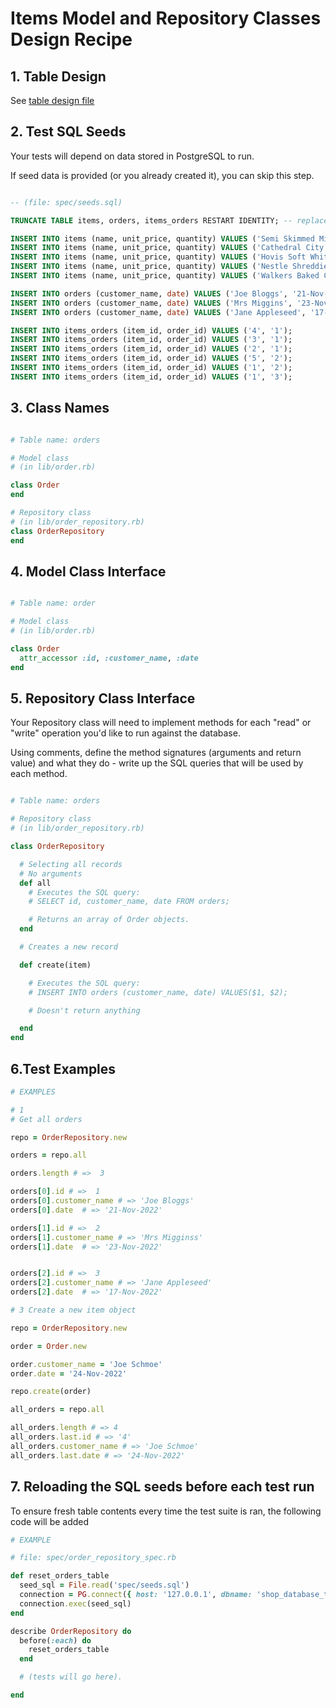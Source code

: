 # Items Model and Repository Classes Design Recipe


## 1. Table Design

See [table design file](designs_notes/shop_database_table_design.md)


## 2. Test SQL Seeds

Your tests will depend on data stored in PostgreSQL to run.

If seed data is provided (or you already created it), you can skip this step.

```sql

-- (file: spec/seeds.sql)

TRUNCATE TABLE items, orders, items_orders RESTART IDENTITY; -- replace with your own table name.

INSERT INTO items (name, unit_price, quantity) VALUES ('Semi Skimmed Milk: 2 Pints', 1.30, 30);
INSERT INTO items (name, unit_price, quantity) VALUES ('Cathedral City Mature Cheddar: 550G', 5.25, 15);
INSERT INTO items (name, unit_price, quantity) VALUES ('Hovis Soft White Medium Bread: 800G', 1.40, 10);
INSERT INTO items (name, unit_price, quantity) VALUES ('Nestle Shreddies The Original Cereal 630G', 0.52, 8);
INSERT INTO items (name, unit_price, quantity) VALUES ('Walkers Baked Cheese & Onion 37.5G', 2.40, 80);

INSERT INTO orders (customer_name, date) VALUES ('Joe Bloggs', '21-Nov-2022');
INSERT INTO orders (customer_name, date) VALUES ('Mrs Miggins', '23-Nov-2022');
INSERT INTO orders (customer_name, date) VALUES ('Jane Appleseed', '17-Nov-2022');

INSERT INTO items_orders (item_id, order_id) VALUES ('4', '1');
INSERT INTO items_orders (item_id, order_id) VALUES ('3', '1');
INSERT INTO items_orders (item_id, order_id) VALUES ('2', '1');
INSERT INTO items_orders (item_id, order_id) VALUES ('5', '2');
INSERT INTO items_orders (item_id, order_id) VALUES ('1', '2');
INSERT INTO items_orders (item_id, order_id) VALUES ('1', '3');


```

## 3. Class Names

```ruby

# Table name: orders

# Model class
# (in lib/order.rb)

class Order
end

# Repository class
# (in lib/order_repository.rb)
class OrderRepository
end
```

## 4. Model Class Interface 



```ruby

# Table name: order

# Model class
# (in lib/order.rb)

class Order
  attr_accessor :id, :customer_name, :date
end

```


## 5. Repository Class Interface

Your Repository class will need to implement methods for each "read" or "write" operation you'd like to run against the database.

Using comments, define the method signatures (arguments and return value) and what they do - write up the SQL queries that will be used by each method.

```ruby

# Table name: orders

# Repository class
# (in lib/order_repository.rb)

class OrderRepository

  # Selecting all records
  # No arguments
  def all
    # Executes the SQL query:
    # SELECT id, customer_name, date FROM orders;

    # Returns an array of Order objects.
  end

  # Creates a new record

  def create(item)

    # Executes the SQL query:
    # INSERT INTO orders (customer_name, date) VALUES($1, $2);

    # Doesn't return anything

  end 
end
```

## 6.Test Examples


```ruby
# EXAMPLES

# 1
# Get all orders

repo = OrderRepository.new

orders = repo.all

orders.length # =>  3

orders[0].id # =>  1
orders[0].customer_name # => 'Joe Bloggs'
orders[0].date  # => '21-Nov-2022'

orders[1].id # =>  2
orders[1].customer_name # => 'Mrs Migginss'
orders[1].date  # => '23-Nov-2022'


orders[2].id # =>  3
orders[2].customer_name # => 'Jane Appleseed'
orders[2].date  # => '17-Nov-2022'

# 3 Create a new item object 

repo = OrderRepository.new 

order = Order.new

order.customer_name = 'Joe Schmoe'
order.date = '24-Nov-2022'

repo.create(order)

all_orders = repo.all

all_orders.length # => 4
all_orders.last.id # => '4'
all_orders.customer_name # => 'Joe Schmoe'
all_orders.last.date # => '24-Nov-2022'

```

## 7. Reloading the SQL seeds before each test run

To ensure fresh table contents every time the test suite is ran, the following code will be added 

```ruby
# EXAMPLE

# file: spec/order_repository_spec.rb

def reset_orders_table
  seed_sql = File.read('spec/seeds.sql')
  connection = PG.connect({ host: '127.0.0.1', dbname: 'shop_database_test' })
  connection.exec(seed_sql)
end

describe OrderRepository do
  before(:each) do 
    reset_orders_table
  end

  # (tests will go here).

end
```